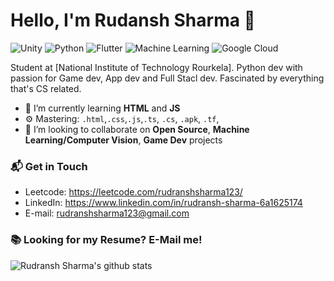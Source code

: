# Hello, I'm Rudansh Sharma 👋

![Unity](https://img.shields.io/badge/Unity-modest-blueviolet?style=plastic&logo=appveyor)
![Python](https://img.shields.io/badge/Python-Intermediate-success?style=plastic&logo=appveyor)
![Flutter](https://img.shields.io/badge/Flutter-Intermediate-blue?style=plastic&logo=appveyor)
![Machine Learning](https://img.shields.io/badge/Machine%20Learning-Intermediate-lightgrey?style=plastic&logo=appveyor)
![Google Cloud](https://img.shields.io/badge/Google%20Cloud-Intermediate-informational?style=plastic&logo=appveyor)

Student at [National Institute of Technology Rourkela]. Python dev with passion for Game dev, App dev and Full Stacl dev. Fascinated by everything that's CS related.

- 🌱 I’m currently learning **HTML** and **JS**
- ⚙️ Mastering: `.html`,`.css`,`.js`,`.ts`, `.cs`, `.apk`, `.tf`, 
- 👯 I’m looking to collaborate on **Open Source**, **Machine Learning/Computer Vision**,  **Game Dev** projects
### 📬 Get in Touch

- Leetcode: https://leetcode.com/rudranshsharma123/
- LinkedIn: https://www.linkedin.com/in/rudransh-sharma-6a1625174
- E-mail: rudranshsharma123@gmail.com

### 📚 Looking for my Resume? E-Mail me!

![Rudransh Sharma's github stats](https://github-readme-stats.vercel.app/api?username=rudranshsharma123&show_icons=true&hide_border=true&theme=synthwave)

